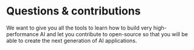 # Questions & contributions

We want to give you all the tools to learn how to build very high-performance AI and let you contribute to open-source so that you will be able to create the next generation of AI applications.